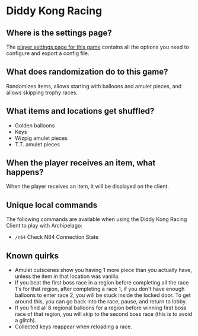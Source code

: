 # Diddy Kong Racing

## Where is the settings page?
The [player settings page for this game](../player-settings) contains all the options you need to configure and export a
config file.

## What does randomization do to this game?
Randomizes items, allows starting with balloons and amulet pieces, and allows skipping trophy races.

## What items and locations get shuffled?
- Golden balloons
- Keys
- Wizpig amulet pieces
- T.T. amulet pieces

## When the player receives an item, what happens?
When the player receives an item, it will be displayed on the client.

## Unique local commands
The following commands are available when using the Diddy Kong Racing Client to play with Archipelago:
- `/n64` Check N64 Connection State

## Known quirks
- Amulet cutscenes show you having 1 more piece than you actually have, unless the item in that location was vanilla.
- If you beat the first boss race in a region before completing all the race 1's for that region, after completing a race 1, if you don't have enough balloons to enter race 2, you will be stuck inside the locked door. To get around this, you can go back into the race, pause, and return to lobby.
- If you find all 8 regional balloons for a region before winning first boss race of that region, you will skip to the second boss race (this is to avoid a glitch).
- Collected keys reappear when reloading a race.
